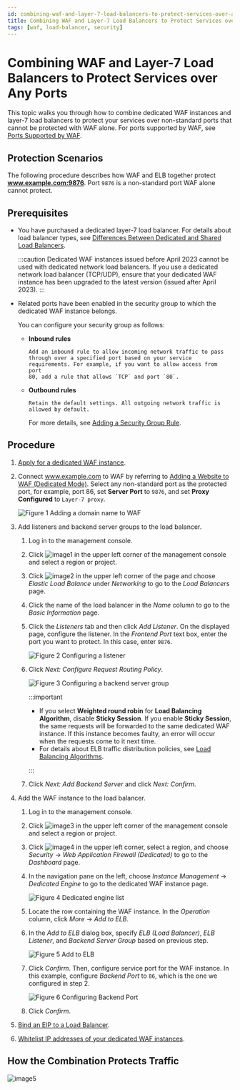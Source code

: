 ```yaml
---
id: combining-waf-and-layer-7-load-balancers-to-protect-services-over-any-ports
title: Combining WAF and Layer-7 Load Balancers to Protect Services over Any Ports
tags: [waf, load-balancer, security]
---
```


# Combining WAF and Layer-7 Load Balancers to Protect Services over Any Ports

This topic walks you through how to combine dedicated WAF instances and layer-7 load balancers to protect your services over non-standard ports that cannot be protected with WAF alone. For ports supported by WAF, see [Ports Supported by WAF](https://docs.otc.t-systems.com/web-application-firewall-dedicated/umn/enabling_waf_protection/ports_supported_by_waf.html).

## Protection Scenarios

The following procedure describes how WAF and ELB together protect
**www.example.com:9876**. Port `9876` is a non-standard port WAF alone
cannot protect.

## Prerequisites

- You have purchased a dedicated layer-7 load balancer. For details
    about load balancer types, see [Differences Between Dedicated and
    Shared Load
    Balancers](https://docs.otc.t-systems.com/elastic-load-balancing/umn/service_overview/differences_between_dedicated_and_shared_load_balancers.html).

    :::caution
    Dedicated WAF instances issued before April 2023 cannot be used with
    dedicated network load balancers. If you use a dedicated network
    load balancer (TCP/UDP), ensure that your dedicated WAF instance has
    been upgraded to the latest version (issued after April 2023).
    :::

- Related ports have been enabled in the security group to which the
    dedicated WAF instance belongs.

    You can configure your security group as follows:

  - **Inbound rules**

        Add an inbound rule to allow incoming network traffic to pass
        through over a specified port based on your service
        requirements. For example, if you want to allow access from port
        80, add a rule that allows `TCP` and port `80`.

  - **Outbound rules**

        Retain the default settings. All outgoing network traffic is
        allowed by default.

    For more details, see [Adding a Security Group
    Rule](https://docs.otc.t-systems.com/virtual-private-network/umn/getting_started/optional_configure_security_group_rules/adding_a_security_group_rule.html).

## Procedure

1. [Apply for a dedicated WAF instance](https://docs.otc.t-systems.com/web-application-firewall-dedicated/umn/applying_for_a_dedicated_waf_instance.html).

2. Connect www.example.com to WAF by referring to [Adding a Website to
    WAF (Dedicated
    Mode)](https://docs.otc.t-systems.com/web-application-firewall-dedicated/umn/enabling_waf_protection/connecting_a_website_to_waf/connection_process_dedicated_mode.html#waf-01-0326).
    Select any non-standard port as the protected port, for example,
    port 86, set **Server Port** to `9876`, and set **Proxy
    Configured** to `Layer-7 proxy`.

    ![**Figure 1** Adding a domain name to
    WAF](https://arch-assets-dev.obs.eu-de.otc.t-systems.com/static/img/docs/best-practices/security-services/web-application-firewall/en-us_image_0000001764480001.png)

3. Add listeners and backend server groups to the load balancer.

    1. Log in to the management console.

    2. Click
        ![image1](https://arch-assets-dev.obs.eu-de.otc.t-systems.com/static/img/docs/best-practices/security-services/web-application-firewall/en-us_image_0000001420363093.jpg) in
        the upper left corner of the management console and select a
        region or project.

    3. Click
        ![image2](https://arch-assets-dev.obs.eu-de.otc.t-systems.com/static/img/docs/best-practices/security-services/web-application-firewall/en-us_image_0000001369643058.png) in
        the upper left corner of the page and choose *Elastic Load
        Balance* under *Networking* to go to the *Load Balancers*
        page.

    4. Click the name of the load balancer in the *Name* column to go
        to the *Basic Information* page.

    5. Click the *Listeners* tab and then click *Add Listener*. On
        the displayed page, configure the listener. In the *Frontend
        Port* text box, enter the port you want to protect. In this
        case, enter `9876`.

        ![**Figure 2** Configuring a
        listener](https://arch-assets-dev.obs.eu-de.otc.t-systems.com/static/img/docs/best-practices/security-services/web-application-firewall/en-us_image_0000001369483086.png)

    6. Click *Next: Configure Request Routing Policy*.

        ![**Figure 3** Configuring a backend server
        group](https://arch-assets-dev.obs.eu-de.otc.t-systems.com/static/img/docs/best-practices/security-services/web-application-firewall/en-us_image_0000001423609253.png)

        :::important

        - If you select **Weighted round robin** for **Load Balancing
            Algorithm**, disable **Sticky Session**. If you enable
            **Sticky Session**, the same requests will be forwarded to
            the same dedicated WAF instance. If this instance becomes
            faulty, an error will occur when the requests come to it
            next time.
        - For details about ELB traffic distribution policies, see
            [Load Balancing
            Algorithms](https://docs.otc.t-systems.com/elastic-load-balancing/umn/backend_server_group/key_functions/load_balancing_algorithms.html).

        :::

    7. Click *Next: Add Backend Server* and click *Next: Confirm*.

4. Add the WAF instance to the load balancer.

    1. Log in to the management console.

    2. Click
        ![image3](https://arch-assets-dev.obs.eu-de.otc.t-systems.com/static/img/docs/best-practices/security-services/web-application-firewall/en-us_image_0000001420502081.jpg) in
        the upper left corner of the management console and select a
        region or project.

    3. Click
        ![image4](https://arch-assets-dev.obs.eu-de.otc.t-systems.com/static/img/docs/best-practices/security-services/web-application-firewall/en-us_image_0000001369661940.png) in
        the upper left corner, select a region, and choose *Security* -> *Web Application Firewall (Dedicated)* to go to the
        *Dashboard* page.

    4. In the navigation pane on the left, choose *Instance
        Management* -> *Dedicated Engine* to go to the dedicated WAF
        instance page.

        ![**Figure 4** Dedicated engine
        list](https://arch-assets-dev.obs.eu-de.otc.t-systems.com/static/img/docs/best-practices/security-services/web-application-firewall/en-us_image_0000001369501992.png)

    5. Locate the row containing the WAF instance. In the *Operation*
        column, click *More* -> *Add to ELB*.

    6. In the *Add to ELB* dialog box, specify *ELB (Load
        Balancer)*, *ELB Listener*, and *Backend Server Group*
        based on previous step.

        ![**Figure 5** Add to
        ELB](https://arch-assets-dev.obs.eu-de.otc.t-systems.com/static/img/docs/best-practices/security-services/web-application-firewall/en-us_image_0000001369683888.png)

    7. Click *Confirm*. Then, configure service port for the WAF
        instance. In this example, configure *Backend Port* to `86`,
        which is the one we configured in step 2.

        ![**Figure 6** Configuring Backend
        Port](https://arch-assets-dev.obs.eu-de.otc.t-systems.com/static/img/docs/best-practices/security-services/web-application-firewall/en-us_image_0000001369344100.png)

    8. Click *Confirm*.

5. [Bind an EIP to a Load
    Balancer](https://docs.otc.t-systems.com/web-application-firewall-dedicated/umn/enabling_waf_protection/connecting_a_website_to_waf/step_3_bind_an_eip_to_a_load_balancer.html).

6. [Whitelist IP addresses of your dedicated WAF
    instances](https://docs.otc.t-systems.com/web-application-firewall-dedicated/umn/enabling_waf_protection/connecting_a_website_to_waf/step_4_whitelist_the_back-to-source_ip_addresses_of_your_dedicated_waf_instances.html).

## How the Combination Protects Traffic

![image5](https://arch-assets-dev.obs.eu-de.otc.t-systems.com/static/img/docs/best-practices/security-services/web-application-firewall/en-us_image_0000001764240765.png)